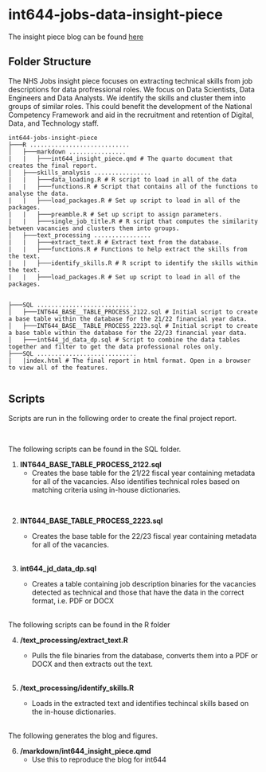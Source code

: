 # int644-jobs-data-insight-piece

The insight piece blog can be found [here](https://nhsbsa-data-analytics.github.io/nhs-jobs-insight-piece/)

## Folder Structure

The NHS Jobs insight piece focuses on extracting technical skills from job descriptions for data profressional roles. We focus on Data Scientists, Data Engineers and Data Analysts. We identify the skills and cluster them into groups of similar roles. This could benefit the development of the National Competency Framework and aid in the recruitment and retention of Digital, Data, and Technology staff.

```
int644-jobs-insight-piece
├───R ............................
│   ├───markdown ................
|   |   ├───int644_insight_piece.qmd # The quarto document that creates the final report.
│   ├───skills_analysis ................
|   |   ├───data_loading.R # R script to load in all of the data
|   |   ├───functions.R # Script that contains all of the functions to analyse the data.
|   |   ├───load_packages.R # Set up script to load in all of the packages.
|   |   ├───preamble.R # Set up script to assign parameters.
|   |   ├───single_job_title.R # R script that computes the similarity between vacancies and clusters them into groups.
│   ├───text_processing ................
|   |   ├───extract_text.R # Extract text from the database.
|   |   ├───functions.R # Functions to help extract the skills from the text.
|   |   ├───identify_skills.R # R script to identify the skills within the text.
|   |   ├───load_packages.R # Set up script to load in all of the packages.


├───SQL ............................
│   ├───INT644_BASE__TABLE_PROCESS_2122.sql # Initial script to create a base table within the database for the 21/22 financial year data.
│   ├───INT644_BASE__TABLE_PROCESS_2223.sql # Initial script to create a base table within the database for the 22/23 financial year data.
│   ├───int644_jd_data_dp.sql # Script to combine the data tables together and filter to get the data professional roles only.
├───SQL ............................
|   |index.html # The final report in html format. Open in a browser to view all of the features.


```

## Scripts

Scripts are run in the following order to create the final project report.

<br>

The following scripts can be found in the SQL folder.

1. **INT644_BASE_TABLE_PROCESS_2122.sql**
    - Creates the base table for the 21/22 fiscal year containing metadata for all of the vacancies. Also identifies technical roles based on matching criteria using in-house dictionaries.

  <br>  

2. **INT644_BASE_TABLE_PROCESS_2223.sql**
    - Creates the base table for the 22/23 fiscal year containing metadata for all of the vacancies.

    <br>

3. **int644_jd_data_dp.sql**
    - Creates a table containing job description binaries for the vacancies detected as technical and those that have the data in the correct format, i.e. PDF or DOCX

    <br>

The following scripts can be found in the R folder

4. **/text_processing/extract_text.R**
    - Pulls the file binaries from the database, converts them into a PDF or DOCX and then extracts out the text.

    <br>

5. **/text_processing/identify_skills.R**
    - Loads in the extracted text and identifies techincal skills based on the in-house dictionaries.
    
    <br>

The following generates the blog and figures.

6. **/markdown/int644_insight_piece.qmd**
    - Use this to reproduce the blog for int644




